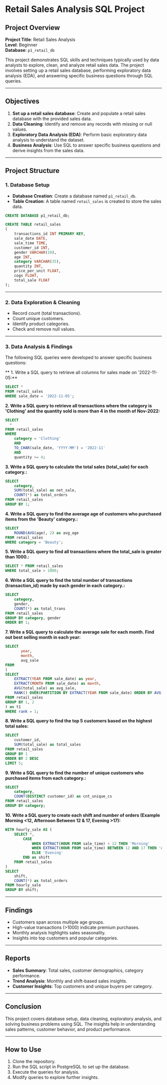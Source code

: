 # Retail Sales Analysis SQL Project

## Project Overview

**Project Title**: Retail Sales Analysis  
**Level**: Beginner  
**Database**: `p1_retail_db`

This project demonstrates SQL skills and techniques typically used by data analysts to explore, clean, and analyze retail sales data. The project involves setting up a retail sales database, performing exploratory data analysis (EDA), and answering specific business questions through SQL queries.  

---

## Objectives

1. **Set up a retail sales database**: Create and populate a retail sales database with the provided sales data.  
2. **Data Cleaning**: Identify and remove any records with missing or null values.  
3. **Exploratory Data Analysis (EDA)**: Perform basic exploratory data analysis to understand the dataset.  
4. **Business Analysis**: Use SQL to answer specific business questions and derive insights from the sales data.  

---

## Project Structure

### 1. Database Setup
- **Database Creation**: Create a database named `p1_retail_db`.  
- **Table Creation**: A table named `retail_sales` is created to store the sales data.  

```sql
CREATE DATABASE p1_retail_db;

CREATE TABLE retail_sales
(
    transactions_id INT PRIMARY KEY,
    sale_date DATE,	
    sale_time TIME,
    customer_id INT,	
    gender VARCHAR(10),
    age INT,
    category VARCHAR(35),
    quantity INT,
    price_per_unit FLOAT,	
    cogs FLOAT,
    total_sale FLOAT
);
```

---

### 2. Data Exploration & Cleaning
- Record count (total transactions).  
- Count unique customers.  
- Identify product categories.  
- Check and remove null values.  

---

### 3. Data Analysis & Findings
The following SQL queries were developed to answer specific business questions:

** 1. Write a SQL query to retrieve all columns for sales made on '2022-11-05:**  
```sql
SELECT *
FROM retail_sales
WHERE sale_date = '2022-11-05';
```

**2. Write a SQL query to retrieve all transactions where the category is 'Clothing' and the quantity sold is more than 4 in the month of Nov-2022:**  
```sql
SELECT 
  *
FROM retail_sales
WHERE 
    category = 'Clothing'
    AND 
    TO_CHAR(sale_date, 'YYYY-MM') = '2022-11'
    AND
    quantity >= 4;
```

**3. Write a SQL query to calculate the total sales (total_sale) for each category.:**  
```sql
SELECT 
    category,
    SUM(total_sale) as net_sale,
    COUNT(*) as total_orders
FROM retail_sales
GROUP BY 1;
```

**4. Write a SQL query to find the average age of customers who purchased items from the 'Beauty' category.:**  
```sql
SELECT
    ROUND(AVG(age), 2) as avg_age
FROM retail_sales
WHERE category = 'Beauty';
```

**5. Write a SQL query to find all transactions where the total_sale is greater than 1000.:**  
```sql
SELECT * FROM retail_sales
WHERE total_sale > 1000;
```

**6. Write a SQL query to find the total number of transactions (transaction_id) made by each gender in each category.:**  
```sql
SELECT 
    category,
    gender,
    COUNT(*) as total_trans
FROM retail_sales
GROUP BY category, gender
ORDER BY 1;
```

**7. Write a SQL query to calculate the average sale for each month. Find out best selling month in each year:**  
```sql
SELECT 
       year,
       month,
       avg_sale
FROM 
(    
SELECT 
    EXTRACT(YEAR FROM sale_date) as year,
    EXTRACT(MONTH FROM sale_date) as month,
    AVG(total_sale) as avg_sale,
    RANK() OVER(PARTITION BY EXTRACT(YEAR FROM sale_date) ORDER BY AVG(total_sale) DESC) as rank
FROM retail_sales
GROUP BY 1, 2
) as t1
WHERE rank = 1;
```

**8. Write a SQL query to find the top 5 customers based on the highest total sales:**  
```sql
SELECT 
    customer_id,
    SUM(total_sale) as total_sales
FROM retail_sales
GROUP BY 1
ORDER BY 2 DESC
LIMIT 5;
```

**9. Write a SQL query to find the number of unique customers who purchased items from each category.:**  
```sql
SELECT 
    category,    
    COUNT(DISTINCT customer_id) as cnt_unique_cs
FROM retail_sales
GROUP BY category;
```

**10. Write a SQL query to create each shift and number of orders (Example Morning <12, Afternoon Between 12 & 17, Evening >17):**  
```sql
WITH hourly_sale AS (
    SELECT *,
        CASE
            WHEN EXTRACT(HOUR FROM sale_time) < 12 THEN 'Morning'
            WHEN EXTRACT(HOUR FROM sale_time) BETWEEN 12 AND 17 THEN 'Afternoon'
            ELSE 'Evening'
        END as shift
    FROM retail_sales
)
SELECT 
    shift,
    COUNT(*) as total_orders    
FROM hourly_sale
GROUP BY shift;
```

---

## Findings
- Customers span across multiple age groups.  
- High-value transactions (>1000) indicate premium purchases.  
- Monthly analysis highlights sales seasonality.  
- Insights into top customers and popular categories.  

---

## Reports
- **Sales Summary**: Total sales, customer demographics, category performance.  
- **Trend Analysis**: Monthly and shift-based sales insights.  
- **Customer Insights**: Top customers and unique buyers per category.  

---

## Conclusion
This project covers database setup, data cleaning, exploratory analysis, and solving business problems using SQL. The insights help in understanding sales patterns, customer behavior, and product performance.  

---

## How to Use
1. Clone the repository.  
2. Run the SQL script in PostgreSQL to set up the database.  
3. Execute the queries for analysis.  
4. Modify queries to explore further insights.  
